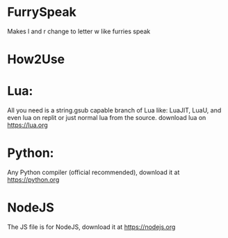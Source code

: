 # FurrySpeak

Makes l and r change to letter w like furries speak

# How2Use

# Lua:
All you need is a string.gsub capable branch of Lua
like:
LuaJIT, LuaU, and even lua on replit
or just normal lua from the source.
download lua on https://lua.org

# Python:
Any Python compiler (official recommended), download it
at https://python.org

# NodeJS
The JS file is for NodeJS, download it at
https://nodejs.org
